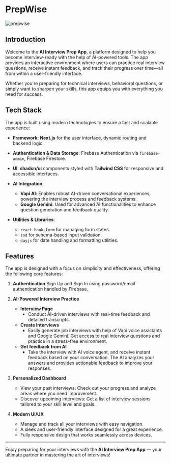 # PrepWise

![prepwise](https://github.com/user-attachments/assets/1f14d089-6340-4d49-8b81-2541fc06e98e)

## Introduction

Welcome to the **AI Interview Prep App**, a platform designed to help you become interview-ready with the help of AI-powered tools. The app provides an interactive environment where users can practice real interview questions, receive instant feedback, and track their progress over time—all from within a user-friendly interface.

Whether you're preparing for technical interviews, behavioral questions, or simply want to sharpen your skills, this app equips you with everything you need for success.

## Tech Stack

The app is built using modern technologies to ensure a fast and scalable experience:

- **Framework**: **Next.js** for the user interface, dynamic routing and backend logic.
- **Authentication & Data Storage**: Firebase Authentication via `firebase-admin`, Firebase Firestore.
- **UI**: **shadcn/ui** components styled with **Tailwind CSS** for responsive and accessible interfaces.
- **AI Integration**:
    - **Vapi AI**: Enables robust AI-driven conversational experiences, powering the interview process and feedback systems.
    - **Google Gemini**: Used for advanced AI functionalities to enhance question generation and feedback quality.

- **Utilities & Libraries**:
  - `react-hook-form` for managing form states.
  - `zod` for schema-based input validation.
  - `dayjs` for date handling and formatting utilities.

## Features

The app is designed with a focus on simplicity and effectiveness, offering the following core features:


1. **Authentication**
    Sign Up and Sign In using password/email authentication handled by Firebase.

2. **AI-Powered Interview Practice**
   - **Interview Page**
     - Conduct AI-driven interviews with real-time feedback and detailed transcripts.
   - **Create Interviews**
     - Easily generate job interviews with help of Vapi voice assistants and Google Gemini. Get access to real interview questions and practice in a stress-free environment.
   - **Get feedback from AI**
     - Take the interview with AI voice agent, and receive instant feedback based on your conversation. The AI analyzes your answers and provides actionable feedback to improve your responses.

3. **Personalized Dashboard**  
   - View your past interviews: Check out your progress and analyze areas where you need improvement.  
   - Discover upcoming interviews: Get a list of interview sessions tailored to your skill level and goals.  


4. **Modern UI/UX**   
   - Manage and track all your interviews with easy navigation.
   - A sleek and user-friendly interface designed for a great experience.
   - Fully responsive design that works seamlessly across devices.

---

Enjoy preparing for your interviews with the **AI Interview Prep App** — your ultimate partner in mastering the art of interviews!
